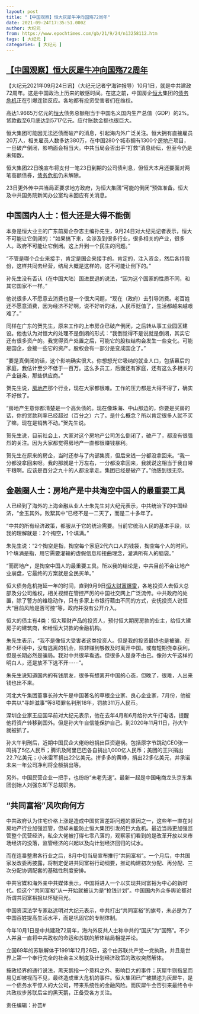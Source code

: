 ```yaml
---
layout: post
title: "【中国观察】恒大灰犀牛冲向国殇72周年"
date: 2021-09-24T17:35:51.000Z
author: 大纪元
from: https://www.epochtimes.com/gb/21/9/24/n13258112.htm
tags: [ 大纪元 ]
categories: [ 大纪元 ]
---
```

<!--1632504951000-->
[【中国观察】恒大灰犀牛冲向国殇72周年](https://www.epochtimes.com/gb/21/9/24/n13258112.htm)
------

<div>
<p>【大纪元2021年09月24日讯】（大纪元记者宁海钟报导）10月1日，就是中共建政72周年。这是中国政治上历来的敏感时间。在这之前，中国房企<a href="https://www.epochtimes.com/gb/tag/%E6%81%92%E5%A4%A7.html">恒大</a>集团的<a href="https://www.epochtimes.com/gb/tag/%E5%80%BA%E5%8A%A1%E5%8D%B1%E6%9C%BA.html">债务危机</a>正在引爆连锁反应。各地都有投资受害者们在维权。</p><p>高达1.9665万亿元的<a href="https://www.epochtimes.com/gb/tag/%E6%81%92%E5%A4%A7.html">恒大</a>债务总额相当于中国名义国内生产总值（GDP）的2%。贷款截至6月底达到5717亿元。应付账款金额也很巨大。</p><p>恒大集团可能因无法还债而破产的消息，引起海内外广泛关注。恒大拥有直接雇员20万人，相关雇员人数多达380万，在中国280个城市拥有1300个<a href="https://www.epochtimes.com/gb/tag/%E6%88%BF%E5%9C%B0%E4%BA%A7.html">房地产</a>项目，一旦破产倒闭，影响面会相当大。中共当局会否出手“打救”消息纷纭，但至今仍是未知数。</p><p>恒大集团22日晚宣布将支付一笔23日到期的公司债利息，但恒大本月还要面对两笔高额债券，<a href="https://www.epochtimes.com/gb/tag/%E5%80%BA%E5%8A%A1%E5%8D%B1%E6%9C%BA.html">债务危机</a>仍未解除。</p><p>23日更外传中共当局正要求地方政府，为恒大集团“可能的倒闭”预做准备。恒大及中共国务院新闻办公室均未回应有关消息。</p><h2><strong>中国国内人士：恒大还是大得不能倒</strong></h2><p>本身是恒大业主的广东前房企杂志主编孙先生，9月24日对大纪元记者表示，恒大不可能让它倒闭的：“如果搞下来，会涉及到很多行业，很多相关的产业，很多人。政府不可能让它倒闭。这上升到一个民生的问题。”</p><p>“不管是哪个企业来接手，肯定是国企来接手的。肯定的，注入资金，然后各持股份，这样共同去经营，结局大概是这样的，这不可能让倒下的。”</p><p>孙先生没有否认（在中国大陆）国进民退的说法，“因为这个国家的性质不同，和其它国家不一样。”</p><p>他说很多人不愿意去消费也是一个很大问题，“现在（政府）去引导消费。老百姓还不愿意消费，因为经济不好啊，说不好听的话，人民币贬值了，生活都越来越艰难了。”</p><p>同样在广东的贺先生，原来工作的上市房企已破产倒闭，之后转从事工业园区建设。他也认为对恒大的处理不是倒闭的形式：“我倒觉得不是说就是倒闭，其实它还有很多资产的。我觉得资产处置之后，可能它的股权结构会发生一些变化。可能是国企，会接一些它的资产。股权会有一部分是变成国企了。”</p><p>“要是真倒闭的话，这个影响确实很大。你想想光它吸纳的就业人口，包括幕后的家庭，我估计至少不低于一百万。这么多员工，后面还有家庭，还有这么多相关的产业链条，那些供应商。”</p><p>贺先生说，<a href="https://www.epochtimes.com/gb/tag/%E6%88%BF%E5%9C%B0%E4%BA%A7.html">房地产</a>那个行业，现在大家都很难。工作的压力都是大得不得了，确实不好做了。</p><p>“房地产生意你都清楚是一个高负债的。现在像珠海、中山那边的，你要是买房的话，你的贷款利率已经超过（百分之）六了。是什么概念？所以肯定很多人就不买了嘛，现在是销售不动。”贺先生说。</p><p>贺先生说，目前社会上，大家对这个房地产公司怎么倒闭了，破产了，都没有很强烈的关注。因为大家都觉得房地产一直都很赚钱暴利。</p><p>贺先生在原来的房企，当时还参与了内部集资，但后来钱一分都没拿回来。“我一分都没拿回来呀。我的那就是十万左右，一分都没拿回来，我就说这相当于我自带干粮啊。应该是百分之九十的人都没拿走。集团已经是破产了。”他感到很无奈。</p><h2><strong>金融圈人士：房地产是中共淘空中国人的最重要工具</strong></h2><p>人已经到了海外的上海金融从业人士朱先生对大纪元表示，中共统治下的中国经济，“金玉其外，败絮其中”已经不是一二天了，而是二十多年了。</p><p>“中共的所有经济政策，都服从于它的统治需要。当前它统治人民的基本手段，以我的理解就是：2个掏空，1个填满。”</p><p>朱先生说：“2个掏空是指，掏空每个家庭2代六口人的钱袋，掏空每个人的时间。1个填满是指，用它需要灌输的虚假信息和扭曲理念，灌满所有人的脑袋。”</p><p>“而房地产，是掏空中国人的最重要工具。所以我的结论是，中共目前不会让地产业崩盘，它最终的方案就是全民买单。”</p><p>恒大债务危机拖延一年的时间，直到9月9日<a href="https://www.epochtimes.com/gb/tag/%E6%81%92%E5%A4%A7%E8%B4%A2%E5%AF%8C%E7%88%86%E9%9B%B7.html">恒大财富爆雷</a>，各地投资人去恒大总部及分公司维权，相关视频在管控严厉的中国社交网上广泛流传。中共政府的处置，除了警方的维稳动作，只有多家上市银行藉由不同的方式，安抚投资人说恒大“目前风险是否可控”等，政府并没有公开介入。</p><p>恒大的债主有4类：恒大理财产品的投资人，预付恒大期房房款的业主，给恒大建房子的建筑商，和给恒大贷款的金融机构。</p><p>朱先生表示，“我不是像恒大受害者这类投资人。但是我的投资最终也是被骗，在那个环境中，没有逃离的机会，除非赚到够数及时离开中国。或有短期侥幸获利，但是长期必然是骗局。我对中共很早看透。但很多人是身不由己。像孙大午这样的明白人，还是放不下逃不开⋯⋯”。</p><p>朱先生说知道国内的有钱朋友，很多有想离开中国的心态，但晚了，很难，人出来钱也出不来。</p><p>河北大午集团董事长孙大午是中国著名的草根企业家、良心企业家，7月份，他被中共以“寻衅滋事”等8项罪名判刑18年，罚款311万人民币。</p><p>深圳企业家王应国早前对大纪元表示，他在去年4月和6月给孙大午打电话，提醒他将资产转移到国外。但是孙大午自信能保护自己。到2020年11月11日，孙大午就被抓了。</p><p>孙大午判刑后，近期中国民企大佬纷纷捐出巨资避祸。包括原字节跳动CEO张一鸣捐了5亿人民币；腾讯及阿里巴巴各自捐出1,000亿人民币；美团的王兴捐出22.7亿美元；小米雷军捐出22亿美元。拼多多的黄峥，捐出22多亿美元，并承诺未来一年公司净利将全额捐出等。</p><p>另外，中国民营企业一把手，也纷纷“未老先退”。最新一起是中国电商龙头京东集团创始人刘强东卸下总裁职务。</p><h2><strong>“共同富裕”风吹向何方</strong></h2><p>中共政府认为住宅价格上涨是造成中国贫富差距问题的原因之一，这些年一直在对房地产行业加强监管，但却未能防止恒大集团引发的巨大危机。最近当局更加强监管整个民营经济，私企大佬被打得七零八落的，观察家们看到的是改革开放以来市场经济的没落，监管经济的兴起以及向计划经济回归的试水。</p><p>而在连番整肃各行业之后，8月中旬当局宣布推行“共同富裕”。一个月后，中共国家发改委再披露，将制定促进共同富裕行动纲要，推动构建初次分配、再分配、三次分配协调配套的基础性制度安排。</p><p>中共官媒和海外亲中共媒体表示，中国将进入一个以实现共同富裕为中心的新时代。但这个“共同富裕”从一开始就被认为是“抢钱计划”。中国国内外众多舆论都对所谓共同富裕报以怀疑目光。</p><p>中国资深法学专家赵远明对大纪元表示，中共打出“共同富裕”的旗号，未必是为了中国百姓提高生活水平，而是巩固它的专制体制。</p><p>今年10月1日是中共建政72周年，海内外反共人士称中共的“国庆”为“国殇”。不少人并且一直将中共政权的命运和苏联的解体结局相提并论。</p><p>立国69年的苏联解体于1991年12月26日，这个由苏联共产党一党执政，并且是世界上第一个奉行完全的社会主义制度及计划经济政策的政权突然解体。</p><p>按政经界的通行说法，黑天鹅指一个意料之外、影响巨大的事件；灰犀牛则指显而易见却被视而不见，最终造成重大危机的事件。恒大集团已广被描述为灰犀牛，是一个债务水平惊人的大公司，带来系统性的金融风险。而灰犀牛会否引来最终令中共政权步苏联后尘的黑天鹅，正备受各方关注。</p><p>责任编辑：孙芸#</p>
</div>
